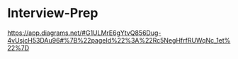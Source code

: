 ﻿# Interview-Prep
https://app.diagrams.net/#G1ULMrE6gYtvQ856Dug-4vUsjcH53DAu96#%7B%22pageId%22%3A%22Rc5NegHfrfRUWqNc_1et%22%7D
